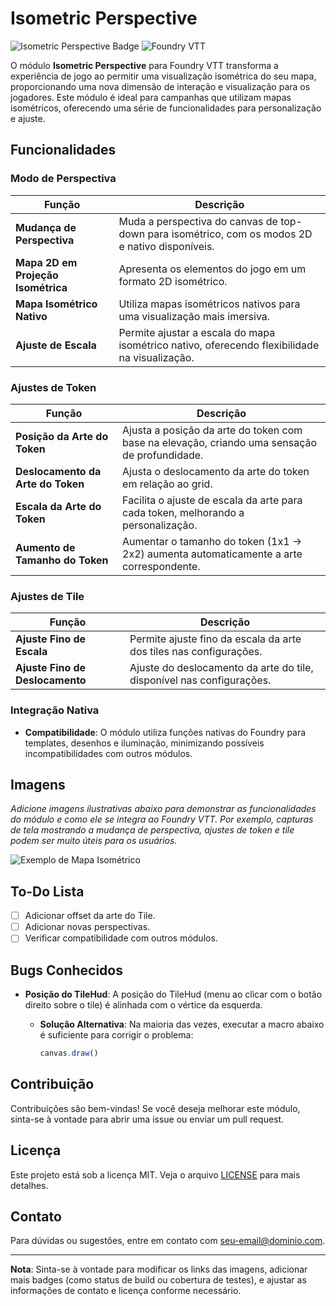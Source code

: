 # Isometric Perspective

![Isometric Perspective Badge](https://img.shields.io/badge/version-0.0.5-blue)
![Foundry VTT](https://img.shields.io/badge/Foundry%20VTT-v11+-green)

O módulo **Isometric Perspective** para Foundry VTT transforma a experiência de jogo ao permitir uma visualização isométrica do seu mapa, proporcionando uma nova dimensão de interação e visualização para os jogadores. Este módulo é ideal para campanhas que utilizam mapas isométricos, oferecendo uma série de funcionalidades para personalização e ajuste.

## Funcionalidades

### Modo de Perspectiva

| Função                           | Descrição                                                                                     |
|----------------------------------|-----------------------------------------------------------------------------------------------|
| **Mudança de Perspectiva**       | Muda a perspectiva do canvas de top-down para isométrico, com os modos 2D e nativo disponíveis. |
| **Mapa 2D em Projeção Isométrica** | Apresenta os elementos do jogo em um formato 2D isométrico.                                  |
| **Mapa Isométrico Nativo**      | Utiliza mapas isométricos nativos para uma visualização mais imersiva.                      |
| **Ajuste de Escala**            | Permite ajustar a escala do mapa isométrico nativo, oferecendo flexibilidade na visualização.|

### Ajustes de Token

| Função                          | Descrição                                                                                     |
|---------------------------------|-----------------------------------------------------------------------------------------------|
| **Posição da Arte do Token**    | Ajusta a posição da arte do token com base na elevação, criando uma sensação de profundidade. |
| **Deslocamento da Arte do Token**| Ajusta o deslocamento da arte do token em relação ao grid.                                   |
| **Escala da Arte do Token**     | Facilita o ajuste de escala da arte para cada token, melhorando a personalização.            |
| **Aumento de Tamanho do Token** | Aumentar o tamanho do token (1x1 -> 2x2) aumenta automaticamente a arte correspondente.      |

### Ajustes de Tile

| Função                           | Descrição                                                                                     |
|----------------------------------|-----------------------------------------------------------------------------------------------|
| **Ajuste Fino de Escala**       | Permite ajuste fino da escala da arte dos tiles nas configurações.                           |
| **Ajuste Fino de Deslocamento**  | Ajuste do deslocamento da arte do tile, disponível nas configurações.                        |

### Integração Nativa

- **Compatibilidade**: O módulo utiliza funções nativas do Foundry para templates, desenhos e iluminação, minimizando possíveis incompatibilidades com outros módulos.

## Imagens

*Adicione imagens ilustrativas abaixo para demonstrar as funcionalidades do módulo e como ele se integra ao Foundry VTT. Por exemplo, capturas de tela mostrando a mudança de perspectiva, ajustes de token e tile podem ser muito úteis para os usuários.*

![Exemplo de Mapa Isométrico](link-da-imagem)

## To-Do Lista

- [ ] Adicionar offset da arte do Tile.
- [ ] Adicionar novas perspectivas.
- [ ] Verificar compatibilidade com outros módulos.

## Bugs Conhecidos

- **Posição do TileHud**: A posição do TileHud (menu ao clicar com o botão direito sobre o tile) é alinhada com o vértice da esquerda.

  - **Solução Alternativa**: Na maioria das vezes, executar a macro abaixo é suficiente para corrigir o problema:
    ```javascript
    canvas.draw()
    ```

## Contribuição

Contribuições são bem-vindas! Se você deseja melhorar este módulo, sinta-se à vontade para abrir uma issue ou enviar um pull request.

## Licença

Este projeto está sob a licença MIT. Veja o arquivo [LICENSE](LICENSE) para mais detalhes.

## Contato

Para dúvidas ou sugestões, entre em contato com [seu-email@dominio.com](mailto:seu-email@dominio.com).

---

**Nota**: Sinta-se à vontade para modificar os links das imagens, adicionar mais badges (como status de build ou cobertura de testes), e ajustar as informações de contato e licença conforme necessário.
